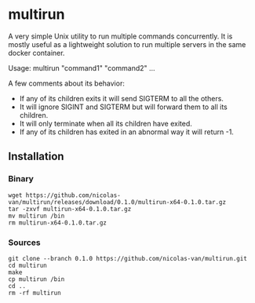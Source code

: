 
multirun
========

A very simple Unix utility to run multiple commands concurrently. It is mostly useful as a lightweight solution to run
multiple servers in the same docker container.

Usage: multirun "command1" "command2" ...

A few comments about its behavior:

* If any of its children exits it will send SIGTERM to all the others.
* It will ignore SIGINT and SIGTERM but will forward them to all its children.
* It will only terminate when all its children have exited.
* If any of its children has exited in an abnormal way it will return -1.

Installation
------------

### Binary

    wget https://github.com/nicolas-van/multirun/releases/download/0.1.0/multirun-x64-0.1.0.tar.gz
    tar -zxvf multirun-x64-0.1.0.tar.gz
    mv multirun /bin
    rm multirun-x64-0.1.0.tar.gz
    
### Sources

    git clone --branch 0.1.0 https://github.com/nicolas-van/multirun.git
    cd multirun
    make
    cp multirun /bin
    cd ..
    rm -rf multirun
    
